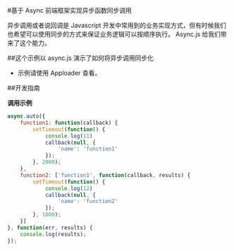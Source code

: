 #基于 Async 前端框架实现异步函数同步调用

异步调用或者说回调是 Javascript 开发中常用到的业务实现方式，但有时候我们也希望可以使用同步的方式来保证业务逻辑可以按顺序执行。
Async.js 给我们带来了这个能力。

##这个示例以 async.js 演示了如何将异步调用同步化
* 示例请使用 Apploader 查看。

##开发指南

**调用示例**

```js
async.auto({
    function1: function(callback) {
        setTimeout(function() {
            console.log(11)
            callback(null, {
                'name': 'function1'
            });
        }, 2000);
    },
    function2: ['function1', function(callback, results) {
        setTimeout(function() {
            console.log(12)
            callback(null, {
                'name': 'function2'
            });
        }, 1000);
    }]
}, function(err, results) {
    console.log(results);
});
```